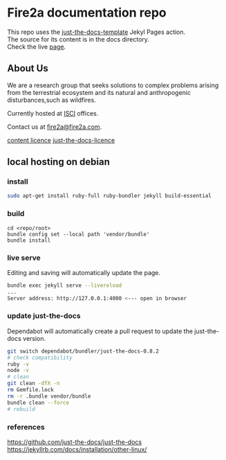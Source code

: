 # Fire2a documentation repo

This repo uses the [just-the-docs-template](https://github.com/just-the-docs/just-the-docs-template) Jekyl Pages action.  
The source for its content is in the docs directory.  
Check the live [page](https://fire2a.github.io/docs/).  

## About Us

We are a research group that seeks solutions to complex problems arising from the terrestrial ecosystem and its natural and anthropogenic disturbances,such as wildfires.

Currently hosted at [ISCI](https://isci.cl) offices.

Contact us at <a href="mailto:fire2a@fire2a.com">fire2a@fire2a.com</a>.

[content licence](./LICENCE)
[just-the-docs-licence](./just-the-docs-LICENCE)

## local hosting on debian
### install
```bash
sudo apt-get install ruby-full ruby-bundler jekyll build-essential
```
### build
```
cd <repo/root>
bundle config set --local path 'vendor/bundle'
bundle install
```
### live serve
Editing and saving will automatically update the page.  
```bash
bundle exec jekyll serve --livereload
...
Server address: http://127.0.0.1:4000 <--- open in browser
```
### update just-the-docs
Dependabot will automatically create a pull request to update the just-the-docs version.
```bash
git switch dependabot/bundler/just-the-docs-0.8.2
# check compatibility
ruby -v
node -v
# clean
git clean -dfX -n
rm Gemfile.lock
rm -r .bundle vendor/bundle
bundle clean --force
# rebuild
```

### references
https://github.com/just-the-docs/just-the-docs  
https://jekyllrb.com/docs/installation/other-linux/  

